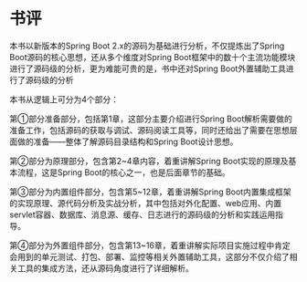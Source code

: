 
# 书评

本书以新版本的Spring Boot 2.x的源码为基础进行分析，不仅提炼出了Spring Boot源码的核心思想，还从多个维度对Spring Boot框架中的数十个主流功能模块进行了源码级的分析，更为难能可贵的是，书中还对Spring Boot外置辅助工具进行了源码级的分析

本书从逻辑上可分为4个部分：

第①部分准备部分，包括第1章，这部分主要介绍进行Spring Boot解析需要做的准备工作，包括源码的获取与调试、源码阅读工具等，同时还给出了需要在思想层面做的准备——整体了解源码目录结构和Spring Boot设计思想。

第②部分为原理部分，包含第2~4章内容，着重讲解Spring Boot实现的原理及基本流程，这是Spring Boot的核心之一，也是后面章节的基础。

第③部分为内置组件部分，包含第5~12章，着重讲解Spring Boot内置集成框架的实现原理、源代码分析及实战分析，其中包括对外化配置、web应用、内置servlet容器、数据库、消息源、缓存、日志进行的源码级的分析和实践运用指导。

第④部分为外置组件部分，包含第13~16章，着重讲解实际项目实施过程中肯定会用到的单元测试、打包、部署、监控等相关外置辅助工具，这部分不仅介绍了相关工具的集成方法，还从源码角度进行了详细解析。

